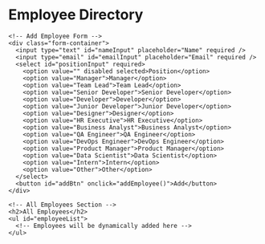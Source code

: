<!DOCTYPE html>
<html lang="en">
<head>
  <meta charset="UTF-8" />
  <meta name="viewport" content="width=device-width, initial-scale=1.0" />
  <title>Employee Directory</title>
  <link rel="stylesheet" href="style.css" />
</head>
<body>
  <div class="container">
    <h1>Employee Directory</h1>

    <!-- Add Employee Form -->
    <div class="form-container">
      <input type="text" id="nameInput" placeholder="Name" required />
      <input type="email" id="emailInput" placeholder="Email" required />
      <select id="positionInput" required>
        <option value="" disabled selected>Position</option>
        <option value="Manager">Manager</option>
        <option value="Team Lead">Team Lead</option>
        <option value="Senior Developer">Senior Developer</option>
        <option value="Developer">Developer</option>
        <option value="Junior Developer">Junior Developer</option>
        <option value="Designer">Designer</option>
        <option value="HR Executive">HR Executive</option>
        <option value="Business Analyst">Business Analyst</option>
        <option value="QA Engineer">QA Engineer</option>
        <option value="DevOps Engineer">DevOps Engineer</option>
        <option value="Product Manager">Product Manager</option>
        <option value="Data Scientist">Data Scientist</option>
        <option value="Intern">Intern</option>
        <option value="Other">Other</option>
      </select>
      <button id="addBtn" onclick="addEmployee()">Add</button>
    </div>

    <!-- All Employees Section -->
    <h2>All Employees</h2>
    <ul id="employeeList">
      <!-- Employees will be dynamically added here -->
    </ul>
  </div>

  <script src="script.js"></script>
</body>
</html>
